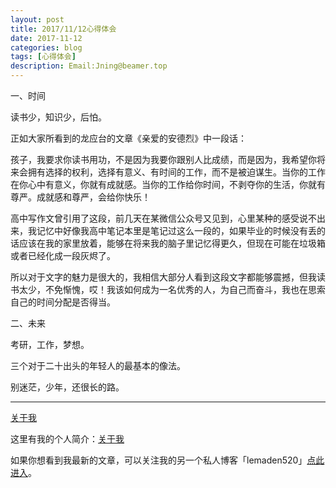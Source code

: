 ```yaml
---
layout: post
title: 2017/11/12心得体会
date: 2017-11-12
categories: blog
tags: [心得体会]
description: Email:Jning@beamer.top
---
```


一、时间

读书少，知识少，后怕。

正如大家所看到的龙应台的文章《亲爱的安德烈》中一段话：

孩子，我要求你读书用功，不是因为我要你跟别人比成绩，而是因为，我希望你将来会拥有选择的权利，选择有意义、有时间的工作，而不是被迫谋生。当你的工作在你心中有意义，你就有成就感。当你的工作给你时间，不剥夺你的生活，你就有尊严。成就感和尊严，会给你快乐！

高中写作文曾引用了这段，前几天在某微信公众号又见到，心里某种的感受说不出来，我记忆中好像我高中笔记本里是笔记过这么一段的，如果毕业的时候没有丢的话应该在我的家里放着，能够在将来我的脑子里记忆得更久，但现在可能在垃圾箱或者已经化成一段灰烬了。

所以对于文字的魅力是很大的，我相信大部分人看到这段文字都能够震撼，但我读书太少，不免惭愧，哎！我该如何成为一名优秀的人，为自己而奋斗，我也在思索自己的时间分配是否得当。

二、未来

考研，工作，梦想。

三个对于二十出头的年轻人的最基本的像法。

别迷茫，少年，还很长的路。

---

[关于我](http://beamer.top/about/)

这里有我的个人简介：[关于我](http://beamer.top/about/)

如果你想看到我最新的文章，可以关注我的另一个私人博客「lemaden520」[点此进入](https://liuning.vip/)。
